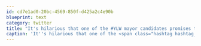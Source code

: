 ```yaml
---
id: cd7e1ad0-20bc-4569-850f-d425a2c4e90b
blueprint: text
category: twitter
title: "It's hilarious that one of the #YLW mayor candidates promises to bring back the old sails logo if elected. Talk about living in the past."
caption: 'It''s hilarious that one of the <span class="hashtag hashtag_local">#<a href="http://tweettemp.darylchymko.ca/?tag=ylw">YLW</a> mayor candidates promises to bring back the old sails logo if elected. Talk about living in the past.'
---
```

